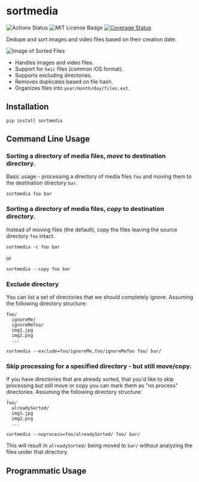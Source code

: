 # sortmedia
![Actions Status](https://github.com/LouisLang/sortmedia/workflows/Python%20application/badge.svg)
![MIT License Badge](https://img.shields.io/github/license/LouisLang/sortmedia) 
[![Coverage Status](https://coveralls.io/repos/github/LouisLang/sortmedia/badge.svg?branch=master)](https://coveralls.io/github/LouisLang/sortmedia?branch=master)

Dedupe and sort images and video files based on their creation date. 

![Image of Sorted Files](https://github.com/LouisLang/sortmedia/blob/master/resources/demo.png)

* Handles images and video files.
* Support for `heic` files (common iOS format).
* Supports excluding directories.
* Removes duplicates based on file hash.
* Organizes files into `year/month/day/files.ext`.

## Installation
`pip install sortmedia`

## Command Line Usage
### Sorting a directory of media files, *move* to destination directory.
Basic usage - processing a directory of media files `foo` and moving them to the destination directory `bar`.

`sortmedia foo bar`

### Sorting a directory of media files, *copy* to destination directory.
Instead of moving files (the default), copy the files leaving the source directory `foo` intact. 

`sortmedia -c foo bar`

or 

`sortmedia --copy foo bar`

### Exclude directory
You can list a set of directories that we should completely ignore. Assuming the following directory structure:

```
foo/
  ignoreMe/
  ignoreMeToo/
  img1.jpg
  img2.png
  ...
```

`sortmedia --exclude=foo/ignoreMe,foo/ignoreMeToo foo/ bar/`

### Skip processing for a specified directory - but still move/copy.
If you have directories that are already sorted, that you'd like to skip processing but still move or copy you can mark them as "no process" directories. Assuming the following directory structure:

```
foo/
  alreadySorted/
  img1.jpg
  img2.png
  ...
```

`sortmedia --noprocess=foo/alreadySorted/ foo/ bar/`

This will result in `alreadySorted/` being moved to `bar/` without analyzing the files under that directory.

## Programmatic Usage
## 
